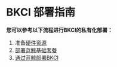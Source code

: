 # BKCI 部署指南

**您可以参考以下流程进行BKCI的私有化部署：**

 1. 准备[硬件资源](../setup/system-requirements/hardware.md)
 2. [部署蓝鲸基础套餐](https://bk.tencent.com/docs/document/6.0/127/7549)
 3. [通过蓝鲸部署BKCI](https://bk.tencent.com/docs/document/6.0/127/7539)
